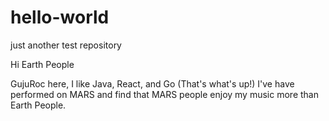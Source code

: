 # hello-world
just another test repository

Hi Earth People

GujuRoc here, I like Java, React, and Go (That's what's up!)
I've have performed on MARS and find that MARS people enjoy my music more than Earth People.
